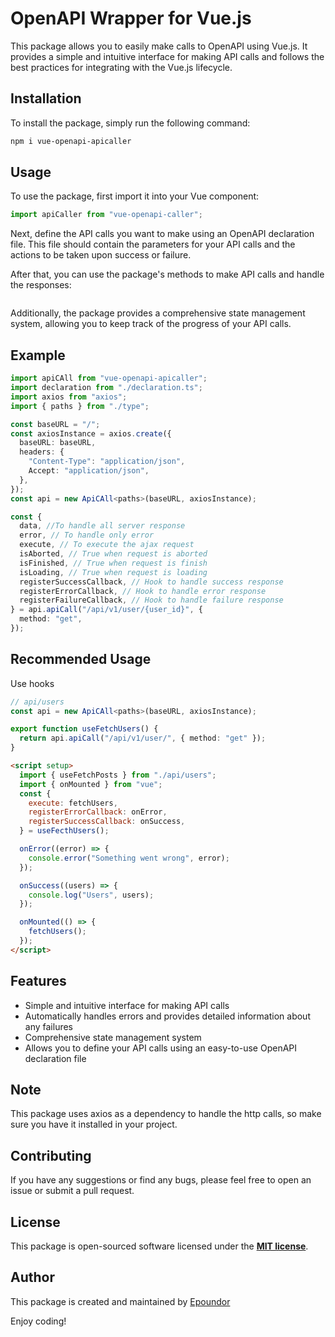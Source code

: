 # **OpenAPI Wrapper for Vue.js**

This package allows you to easily make calls to OpenAPI using Vue.js. It provides a simple and intuitive interface for making API calls and follows the best practices for integrating with the Vue.js lifecycle.

## **Installation**

To install the package, simply run the following command:

```bash
npm i vue-openapi-apicaller
```

## **Usage**

To use the package, first import it into your Vue component:

```jsx
import apiCaller from "vue-openapi-caller";
```

Next, define the API calls you want to make using an OpenAPI declaration file. This file should contain the parameters for your API calls and the actions to be taken upon success or failure.

After that, you can use the package's methods to make API calls and handle the responses:

```

```

Additionally, the package provides a comprehensive state management system, allowing you to keep track of the progress of your API calls.

## **Example**

```ts
import apiCAll from "vue-openapi-apicaller";
import declaration from "./declaration.ts";
import axios from "axios";
import { paths } from "./type";

const baseURL = "/";
const axiosInstance = axios.create({
  baseURL: baseURL,
  headers: {
    "Content-Type": "application/json",
    Accept: "application/json",
  },
});
const api = new ApiCAll<paths>(baseURL, axiosInstance);

const {
  data, //To handle all server response
  error, // To handle only error
  execute, // To execute the ajax request
  isAborted, // True when request is aborted
  isFinished, // True when request is finish
  isLoading, // True when request is loading
  registerSuccessCallback, // Hook to handle success response
  registerErrorCallback, // Hook to handle error response
  registerFailureCallback, // Hook to handle failure response
} = api.apiCall("/api/v1/user/{user_id}", {
  method: "get",
});
```

## **Recommended Usage**

Use hooks

```ts
// api/users
const api = new ApiCAll<paths>(baseURL, axiosInstance);

export function useFetchUsers() {
  return api.apiCall("/api/v1/user/", { method: "get" });
}
```

```html
<script setup>
  import { useFetchPosts } from "./api/users";
  import { onMounted } from "vue";
  const {
    execute: fetchUsers,
    registerErrorCallback: onError,
    registerSuccessCallback: onSuccess,
  } = useFecthUsers();

  onError((error) => {
    console.error("Something went wrong", error);
  });

  onSuccess((users) => {
    console.log("Users", users);
  });

  onMounted(() => {
    fetchUsers();
  });
</script>
```

## **Features**

- Simple and intuitive interface for making API calls
- Automatically handles errors and provides detailed information about any failures
- Comprehensive state management system
- Allows you to define your API calls using an easy-to-use OpenAPI declaration file

## **Note**

This package uses axios as a dependency to handle the http calls, so make sure you have it installed in your project.

## **Contributing**

If you have any suggestions or find any bugs, please feel free to open an issue or submit a pull request.

## **License**

This package is open-sourced software licensed under the **[MIT license](https://opensource.org/licenses/MIT)**.

## **Author**

This package is created and maintained by [Epoundor](https://github.com/epoundor)

Enjoy coding!
